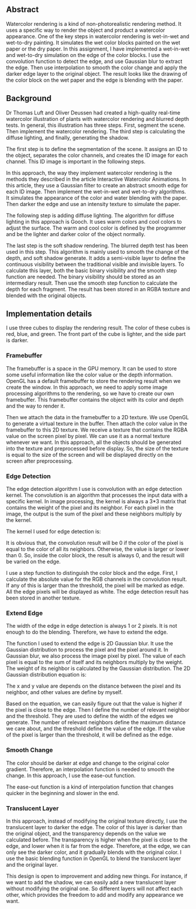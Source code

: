 ## Abstract
Watercolor rendering is a kind of non-photorealistic rendering method. It uses a specific way to render the object and product a watercolor appearance. One of the key steps in watercolor rendering is wet-in-wet and wet-to-dry painting. It simulates the wet color blocks painted on the wet paper or the dry paper. In this assignment, I have implemented a wet-in-wet and wet-to-dry simulation on the edge of the color blocks. I use the convolution function to detect the edge, and use Gaussian blur to extract the edge. Then use interpolation to smooth the color change and apply the darker edge layer to the original object. The result looks like the drawing of the color block on the wet paper and the edge is blending with the paper.

## Background

Dr Thomas Luft and Oliver Deussen had created a high-quality real-time watercolor illustration of plants with watercolor rendering and blurred depth tests. In general, this illustration has three steps. First, segment the scene. Then implement the watercolor rendering. The third step is calculating the diffuse lighting, and finally, generating the shadow. 

The first step is to define the segmentation of the scene. It assigns an ID to the object, separates the color channels, and creates the ID image for each channel. This ID image is important in the following steps.

In this approach, the way they implement watercolor rendering is the methods they described in the article Interactive Watercolor Animations. In this article, they use a Gaussian filter to create an abstract smooth edge for each ID image. Then implement the wet-in-wet and wet-to-dry algorithms. It simulates the appearance of the color and water blending with the paper. Then darker the edge and use an intensity texture to simulate the paper.

The following step is adding diffuse lighting. The algorithm for diffuse lighting in this approach is Gooch. It uses warm colors and cool colors to adjust the surface. The warm and cool color is defined by the programmer and be the lighter and darker color of the object normally. 

The last step is the soft shadow rendering. The blurred depth test has been used in this step. This algorithm is mainly used to smooth the change of the depth, and soft shadow generate. It adds a semi-visible layer to define the continuous visibility between the traditional visible and invisible layers. To calculate this layer, both the basic binary visibility and the smooth step function are needed. The binary visibility should be stored as an intermediary result. Then use the smooth step function to calculate the depth for each fragment. The result has been stored in an RGBA texture and blended with the original objects.

## Implementation details

 I use three cubes to display the rendering result. The color of these cubes is red, blue, and green. The front part of the cube is lighter, and the side part is darker.

 ### Framebuffer

The framebuffer is a space in the GPU memory. It can be used to store some useful information like the color value or the depth information. OpenGL has a default framebuffer to store the rendering result when we create the window. In this approach, we need to apply some image processing algorithms to the rendering, so we have to create our own framebuffer. This framebuffer contains the object with its color and depth and the way to render it. 

Then we attach the data in the framebuffer to a 2D texture. We use OpenGL to generate a virtual texture in the buffer. Then attach the color value in the framebuffer to this 2D texture. We receive a texture that contains the RGBA value on the screen pixel by pixel. We can use it as a normal texture whenever we want. In this approach, all the objects should be generated into the texture and preprocessed before display. So, the size of the texture is equal to the size of the screen and will be displayed directly on the screen after preprocessing.

### Edge Detection

The edge detection algorithm I use is convolution with an edge detection kernel. The convolution is an algorithm that processes the input data with a specific kernel. In image processing, the kernel is always a 3*3 matrix that contains the weight of the pixel and its neighbor. For each pixel in the image, the output is the sum of the pixel and these neighbors multiply by the kernel.

The kernel I used for edge detection is:

It is obvious that, the convolution result will be 0 if the color of the pixel is equal to the color of all its neighbors. Otherwise, the value is larger or lower than 0. So, inside the color block, the result is always 0, and the result will be varied on the edge. 

I use a step function to distinguish the color block and the edge. First, I calculate the absolute value for the RGB channels in the convolution result. If any of this is larger than the threshold, the pixel will be marked as edge. All the edge pixels will be displayed as white. The edge detection result has been stored in another texture.

### Extend Edge

The width of the edge in edge detection is always 1 or 2 pixels. It is not enough to do the blending. Therefore, we have to extend the edge.

The function I used to extend the edge is 2D Gaussian blur. It use the Gaussian distribution to process the pixel and the pixel around it. In Gaussian blur, we also process the image pixel by pixel. The value of each pixel is equal to the sum of itself and its neighbors multiply by the weight. The weight of its neighbor is calculated by the Gaussian distribution. The 2D Gaussian distribution equation is:

The x and y value are depends on the distance between the pixel and its neighbor, and other values are define by myself.

Based on the equation, we can easily figure out that the value is higher if the pixel is close to the edge. Then I define the number of relevant neighbor and the threshold. They are used to define the width of the edges we generate. The number of relevant neighbors define the maximum distance we care about, and the threshold define the value of the edge. If the value of the pixel is larger than the threshold, it will be defined as the edge.

### Smooth Change 

The color should be darker at edge and change to the original color gradient. Therefore, an interpolation function is needed to smooth the change. In this approach, I use the ease-out function.

The ease-out function is a kind of interpolation function that changes quicker in the beginning and slower in the end.

### Translucent Layer

In this approach, instead of modifying the original texture directly, I use the translucent layer to darker the edge. The color of this layer is darker than the original object, and the transparency depends on the value we calculated before. The transparency is higher when the pixel is close to the edge, and lower when it is far from the edge. Therefore, at the edge, we can only see the darker color, and it gradually blends with the original color. I use the basic blending function in OpenGL to blend the translucent layer and the original layer.

This design is open to improvement and adding new things. For instance, if we want to add the shadow, we can easily add a new translucent layer without modifying the original one. So different layers will not affect each other, which provides the freedom to add and modify any appearance we want.
